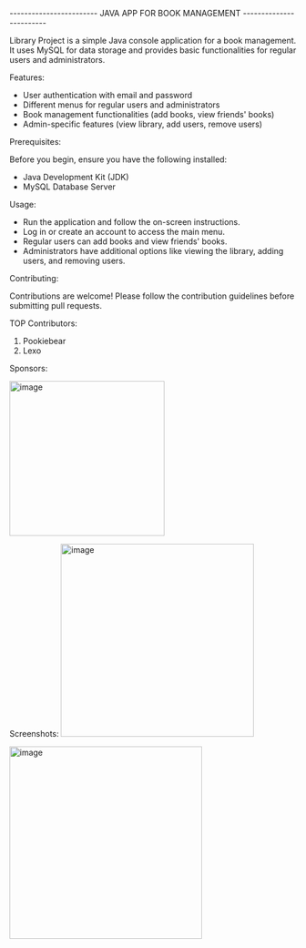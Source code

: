 ------------------------ JAVA APP FOR BOOK MANAGEMENT ------------------------

Library Project is a simple Java console application for a book management. It uses MySQL for data storage and provides basic functionalities for regular users and administrators.

Features:

- User authentication with email and password
- Different menus for regular users and administrators
- Book management functionalities (add books, view friends' books)
- Admin-specific features (view library, add users, remove users)

Prerequisites:

Before you begin, ensure you have the following installed:

- Java Development Kit (JDK)
- MySQL Database Server

Usage:

- Run the application and follow the on-screen instructions.
- Log in or create an account to access the main menu.
- Regular users can add books and view friends' books.
- Administrators have additional options like viewing the library, adding users, and removing users.

Contributing:

Contributions are welcome! Please follow the contribution guidelines before submitting pull requests.

TOP Contributors:

1. Pookiebear
2. Lexo 

Sponsors:

<img width="272" alt="image" src="https://github.com/richter53/LibraryProject/assets/82294079/77a29f4e-9d53-4084-a43c-891d2c4c17b0">


Screenshots:
<img width="339" alt="image" src="https://github.com/richter53/LibraryProject/assets/82294079/0a0730f9-1d5f-4f60-8e2e-85fa4061d5e7">



<img width="338" alt="image" src="https://github.com/richter53/LibraryProject/assets/82294079/9d290a95-6667-4335-832e-93635ed8e8d4">


